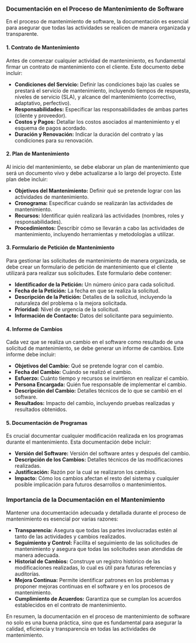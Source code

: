 ### Documentación en el Proceso de Mantenimiento de Software

En el proceso de mantenimiento de software, la documentación es esencial para asegurar que todas las actividades se realicen de manera organizada y transparente. 

#### 1. Contrato de Mantenimiento

Antes de comenzar cualquier actividad de mantenimiento, es fundamental firmar un contrato de mantenimiento con el cliente. Este documento debe incluir:

- **Condiciones del Servicio:** Definir las condiciones bajo las cuales se prestará el servicio de mantenimiento, incluyendo tiempos de respuesta, niveles de servicio (SLA), y alcance del mantenimiento (correctivo, adaptativo, perfectivo).
- **Responsabilidades:** Especificar las responsabilidades de ambas partes (cliente y proveedor).
- **Costos y Pagos:** Detallar los costos asociados al mantenimiento y el esquema de pagos acordado.
- **Duración y Renovación:** Indicar la duración del contrato y las condiciones para su renovación.

#### 2. Plan de Mantenimiento

Al inicio del mantenimiento, se debe elaborar un plan de mantenimiento que será un documento vivo y debe actualizarse a lo largo del proyecto. Este plan debe incluir:

- **Objetivos del Mantenimiento:** Definir qué se pretende lograr con las actividades de mantenimiento.
- **Cronograma:** Especificar cuándo se realizarán las actividades de mantenimiento.
- **Recursos:** Identificar quién realizará las actividades (nombres, roles y responsabilidades).
- **Procedimientos:** Describir cómo se llevarán a cabo las actividades de mantenimiento, incluyendo herramientas y metodologías a utilizar.

#### 3. Formulario de Petición de Mantenimiento

Para gestionar las solicitudes de mantenimiento de manera organizada, se debe crear un formulario de petición de mantenimiento que el cliente utilizará para realizar sus solicitudes. Este formulario debe contener:

- **Identificador de la Petición:** Un número único para cada solicitud.
- **Fecha de la Petición:** La fecha en que se realiza la solicitud.
- **Descripción de la Petición:** Detalles de la solicitud, incluyendo la naturaleza del problema o la mejora solicitada.
- **Prioridad:** Nivel de urgencia de la solicitud.
- **Información de Contacto:** Datos del solicitante para seguimiento.

#### 4. Informe de Cambios

Cada vez que se realiza un cambio en el software como resultado de una solicitud de mantenimiento, se debe generar un informe de cambios. Este informe debe incluir:

- **Objetivos del Cambio:** Qué se pretende lograr con el cambio.
- **Fecha del Cambio:** Cuándo se realizó el cambio.
- **Esfuerzo:** Cuánto tiempo y recursos se invirtieron en realizar el cambio.
- **Persona Encargada:** Quién fue responsable de implementar el cambio.
- **Descripción del Cambio:** Detalles técnicos de lo que se cambió en el software.
- **Resultados:** Impacto del cambio, incluyendo pruebas realizadas y resultados obtenidos.

#### 5. Documentación de Programas

Es crucial documentar cualquier modificación realizada en los programas durante el mantenimiento. Esta documentación debe incluir:

- **Versión del Software:** Versión del software antes y después del cambio.
- **Descripción de los Cambios:** Detalles técnicos de las modificaciones realizadas.
- **Justificación:** Razón por la cual se realizaron los cambios.
- **Impacto:** Cómo los cambios afectan el resto del sistema y cualquier posible implicación para futuros desarrollos o mantenimientos.

### Importancia de la Documentación en el Mantenimiento

Mantener una documentación adecuada y detallada durante el proceso de mantenimiento es esencial por varias razones:

- **Transparencia:** Asegura que todas las partes involucradas estén al tanto de las actividades y cambios realizados.
- **Seguimiento y Control:** Facilita el seguimiento de las solicitudes de mantenimiento y asegura que todas las solicitudes sean atendidas de manera adecuada.
- **Historial de Cambios:** Construye un registro histórico de las modificaciones realizadas, lo cual es útil para futuras referencias y auditorías.
- **Mejora Continua:** Permite identificar patrones en los problemas y proponer mejoras continuas en el software y en los procesos de mantenimiento.
- **Cumplimiento de Acuerdos:** Garantiza que se cumplan los acuerdos establecidos en el contrato de mantenimiento.

En resumen, la documentación en el proceso de mantenimiento de software no solo es una buena práctica, sino que es fundamental para asegurar la calidad, eficiencia y transparencia en todas las actividades de mantenimiento.